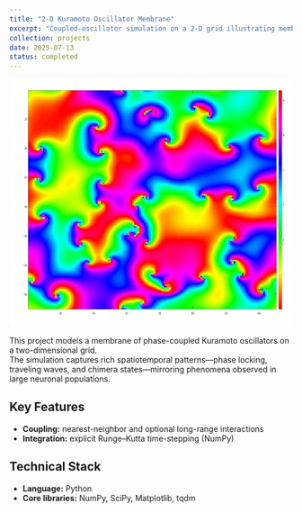 ```yaml
---
title: "2-D Kuramoto Oscillator Membrane"
excerpt: "Coupled-oscillator simulation on a 2-D grid illustrating membrane-like neuronal dynamics."
collection: projects
date: 2025-07-13
status: completed
---
```


<p align="center">
  <img src="/images/Screenshot_20250713_133300_Slides.jpg"
       alt="Screenshot of 2-D Kuramoto membrane simulation"
       style="max-width:100%; height:auto;" />
</p>

This project models a membrane of phase-coupled Kuramoto oscillators on a two-dimensional grid.  
The simulation captures rich spatiotemporal patterns—phase locking, traveling waves, and chimera states—mirroring phenomena observed in large neuronal populations.

## Key Features
- **Coupling:** nearest-neighbor and optional long-range interactions  
- **Integration:** explicit Runge–Kutta time-stepping (NumPy)  

## Technical Stack
- **Language:** Python  
- **Core libraries:** NumPy, SciPy, Matplotlib, tqdm
